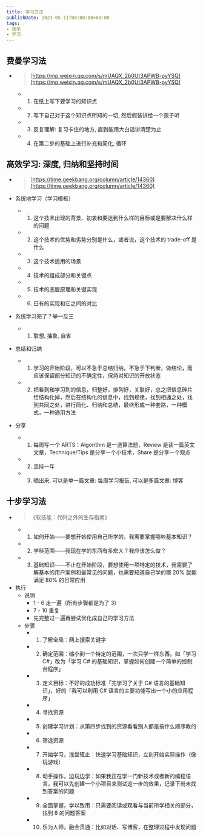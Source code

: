 ```yaml
---
title: 学习方法
publishDate: 2023-05-11T00:00:00+08:00
tags:
- 效率
- 学习
---
```


## 费曼学习法

- > [https://mp.weixin.qq.com/s/mUAQX_2b0Ut3APWB-pyYSQ](https://mp.weixin.qq.com/s/mUAQX_2b0Ut3APWB-pyYSQ)
  - 1. 在纸上写下要学习的知识点

  - 2. 写下自己对于这个知识点所知的一切, 然后假装讲给一个孩子听
  - 3. 反复理解: 复习卡住的地方, 直到能用大白话讲清楚为止
  - 4. 在第二步的基础上进行补充和简化, 循环

## 高效学习: 深度, 归纳和坚持时间

- > [https://time.geekbang.org/column/article/14360](https://time.geekbang.org/column/article/14360)

- 系统地学习（学习模板）
  - 1. 这个技术出现的背景、初衷和要达到什么样的目标或是要解决什么样的问题
  - 2. 这个技术的优势和劣势分别是什么，或者说，这个技术的 trade-off 是什么
  - 3. 这个技术适用的场景
  - 4. 技术的组成部分和关键点
  - 5. 技术的底层原理和关键实现
  - 6. 已有的实现和它之间的对比
- 系统学习完了？举一反三
  - 1. 联想, 抽象, 自省
- 总结和归纳
  - 1. 学习的开始阶段，可以不急于总结归纳，不急于下判断，做结论，而应该保留部分知识的不确定性，保持对知识的开放状态
  - 2. 把看到和学习到的信息，归整好，排列好，关联好，总之把信息碎片给结构化掉，然后在结构化的信息中，找到规律，找到相通之处，找到共同之处，进行简化、归纳和总结，最终形成一种套路，一种模式，一种通用方法
- 分享
  - 1. 每周写一个 ARTS：Algorithm 是一道算法题，Review 是读一篇英文文章，Technique/Tips 是分享一个小技术，Share 是分享一个观点
  - 2. 坚持一年
  - 3. 晒出来, 可以是单一篇文章: 每周学习报告, 可以是多篇文章: 博客

## 十步学习法

- > 《软技能：代码之外的生存指南》
  - 1. 如何开始——要想开始使用自己所学的，我需要掌握哪些基本知识？

  - 2. 学科范围——我现在学的东西有多宏大？我应该怎么做？
  - 3. 基础知识——不止在开始阶段，要想使用一项特定的技术，我需要了解基本的用户案例和最常见的问题，也需要知道自己学的哪 20% 就能满足 80% 的日常应用
- 执行
  - 说明
    - 1 - 6 走一遍（所有步骤都是为了 3）
    - 7 - 10 重复
    - 先完整过一遍再尝试优化成自己的学习方法
  - 步骤
    - 1. 了解全局：网上搜索关键字
    - 2. 确定范围：缩小到一个特定的范围，一次只学一样东西。如「学习 C#」改为「学习 C# 的基础知识，掌握如何创建一个简单的控制台程序」
    - 3. 定义目标：不好的成功标准「完学习了关于 C# 语言的基础知识」，好的「我可以利用 C# 语言的主要功能写出一个小的应用程序」
    - 4. 寻找资源
    - 5. 创建学习计划：从第四步找到的资源看看别人都是按什么顺序教的
    - 6. 筛选资源
    - 7. 开始学习，浅尝辄止：快速学习基础知识，立刻开始实际操作（像玩游戏）
    - 8. 动手操作，边玩边学：如果我正在学一门新技术或者新的编程语言，我可以先创建一个小项目来测试这一步的效果，记录下尚未找到答案的问题
    - 9. 全面掌握，学以致用：只需要阅读或观看与当前所学相关的部分，找到 8 的问题答案
    - 10. 乐为人师，融会贯通：比如对话、写博客，在整理过程中发现问题
